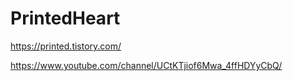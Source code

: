 # PrintedHeart

https://printed.tistory.com/

https://www.youtube.com/channel/UCtKTjiof6Mwa_4ffHDYyCbQ/
